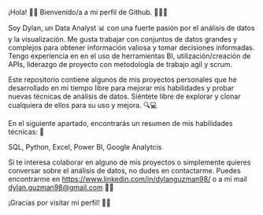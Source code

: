 ¡Hola! 👋🏼 Bienvenido/a a mi perfil de Github. 👨🏻‍💻

Soy Dylan, un Data Analyst 📊 con una fuerte pasión por el análisis de datos y la visualización. Me gusta trabajar con conjuntos de datos grandes y complejos para obtener información valiosa y tomar decisiones informadas. Tengo experiencia en en el uso de herramientas BI, utilización/creación de APIs, liderazgo de proyecto con metodología de trabajo agil y scrum.

Este repositorio contiene algunos de mis proyectos personales que he desarrollado en mi tiempo libre para mejorar mis habilidades y probar nuevas técnicas de análisis de datos. Siéntete libre de explorar y clonar cualquiera de ellos para su uso y mejora. 🔍💻

En el siguiente apartado, encontrarás un resumen de mis habilidades técnicas: 🚀

SQL, Python, Excel, Power BI, Google Analytcis

Si te interesa colaborar en alguno de mis proyectos o simplemente quieres conversar sobre el análisis de datos, no dudes en contactarme. Puedes encontrarme en https://www.linkedin.com/in/dylanguzman98/ o a mi mail dylan.guzman98@gmail.com 📨🤝

¡Gracias por visitar mi perfil! 🙌🏼
